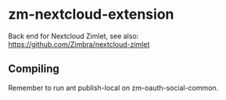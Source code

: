 # zm-nextcloud-extension
Back end for Nextcloud Zimlet, see also: https://github.com/Zimbra/nextcloud-zimlet

## Compiling

Remember to run ant publish-local on zm-oauth-social-common.
